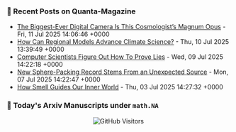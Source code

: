### 📝 Recent Posts on Quanta-Magazine
<!-- quanta starts -->
* <a href="https://www.quantamagazine.org/the-biggest-ever-digital-camera-is-this-cosmologists-magnum-opus-20250711/">The Biggest-Ever Digital Camera Is This Cosmologist’s Magnum Opus</a> - Fri, 11 Jul 2025 14:06:46 +0000
* <a href="https://www.quantamagazine.org/how-can-regional-models-advance-climate-science-20250710/">How Can Regional Models Advance Climate Science?</a> - Thu, 10 Jul 2025 13:39:49 +0000
* <a href="https://www.quantamagazine.org/computer-scientists-figure-out-how-to-prove-lies-20250709/">Computer Scientists Figure Out How To Prove Lies</a> - Wed, 09 Jul 2025 14:22:18 +0000
* <a href="https://www.quantamagazine.org/new-sphere-packing-record-stems-from-an-unexpected-source-20250707/">New Sphere-Packing Record Stems From an Unexpected Source</a> - Mon, 07 Jul 2025 14:22:47 +0000
* <a href="https://www.quantamagazine.org/how-smell-guides-our-inner-world-20250703/">How Smell Guides Our Inner World</a> - Thu, 03 Jul 2025 14:27:32 +0000
<!-- quanta ends -->


### 📝 Today's Arxiv Manuscripts under ``math.NA``
<!-- arxiv-math-na starts -->

<!-- arxiv-math-na ends -->

<div align="center">
  
![GitHub Visitors](https://api.visitorbadge.io/api/visitors?path=https%3A%2F%2Fgithub.com%2Flowrank&label=profile%20views&labelColor=%231e1e2e&countColor=%23cba6f7)



</div>
